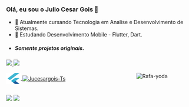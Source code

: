 ### Olá, eu sou o Julio Cesar Gois 👋


- 🔭 Atualmente cursando Tecnologia em Analise e Desenvolvimento de Sistemas.
- 🌱 Estudando Desenvolvimento Mobile - Flutter, Dart.
- ##### Somente projetos originais.
 

<div>
  <a href="https://github.com/jucesargois">
  <img height="180em" src="https://github-readme-stats.vercel.app/api?username=jucesargois&show_icons=true&theme=dark&include_all_commits=true&count_private=true"/>
  <img height="180em" src="https://github-readme-stats.vercel.app/api/top-langs/?username=jucesargois&layout=compact&langs_count=7&theme=highcontrast"/>
</div>
  
<div style="display: inline_block"><br>
  <img align="center" alt="Jucesargois-kotlin" height="30" width="40" src="https://github.com/devicons/devicon/blob/master/icons/flutter/flutter-original.svg">
  <img align="center" alt="Jucesargois-Ts" height="33" width="62" src="https://techcrunch.com/wp-content/uploads/2017/02/android-studio-logo.png?w=800">
  
  <img align="right" alt="Rafa-yoda" height="150" width="150" src="https://media.giphy.com/media/llarwdtFqG63IlqUR1/giphy.gif">
</div>  

  ##
  
<div>
  <a href = "mailto:jucesargois@gmail.com"><img src="https://img.shields.io/badge/-Gmail-%23333?style=for-the-badge&logo=gmail&logoColor=white" target="_blank"></a>
  <a href="https://www.linkedin.com/in/julio-cesar-gois-164169150" target="_blank"><img src="https://img.shields.io/badge/-LinkedIn-%230077B5?style=for-the-badge&logo=linkedin&logoColor=white" target="_blank"></a>     
   
</div>
